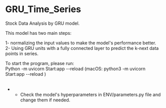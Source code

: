 # GRU_Time_Series
Stock Data Analysis by GRU model. <br/>

This model has two main steps: <br/>

1- normalizing the input values to make the model's performance better. <br/>
2- Using GRU units with a fully connected layer to predict the k-next data points in series.<br/>

To start the program, please run: <br/>
Python -m uvicorn Start:app --reload (macOS: python3 -m uvicorn Start:app --reload )<br/><br/>

* - Check the model's hyperparameters in ENV/parameters.py file and change them if needed.